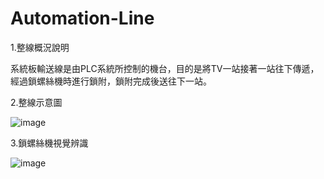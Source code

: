 # Automation-Line
1.整線概況說明

系統板輸送線是由PLC系統所控制的機台，目的是將TV一站接著一站往下傳遞，經過鎖螺絲機時進行鎖附，鎖附完成後送往下一站。

2.整線示意圖

![image](https://github.com/tddwso/Automation-Line/blob/main/%E6%95%B4%E7%B7%9A.PNG)

3.鎖螺絲機視覺辨識

![image](https://github.com/tddwso/Automation-Line/blob/main/%E9%8E%96%E8%9E%BA%E7%B5%B2%E6%A9%9F.PNG)
